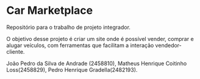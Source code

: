 # Car Marketplace
Repositório para o trabalho de projeto integrador.

O objetivo desse projeto é criar um site onde é possível vender, comprar e alugar veículos, com ferramentas que facilitam a interação vendedor-cliente.  

João Pedro da Silva de Andrade (2458810), 
Matheus Henrique Coitinho Loss(2458829), 
Pedro Henrique Gradella(2482193).
